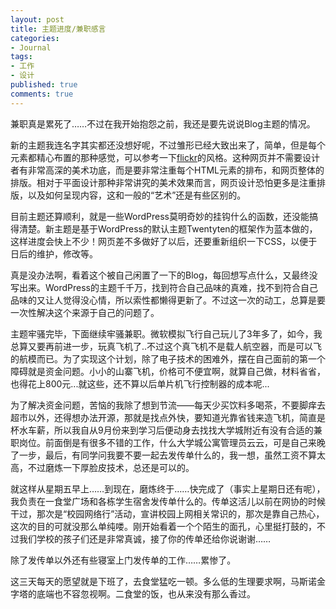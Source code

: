```yaml
---
layout: post
title: 主题进度/兼职感言
categories:
- Journal
tags:
- 工作
- 设计
published: true
comments: true
---
```

<p>兼职真是累死了……不过在我开始抱怨之前，我还是要先说说Blog主题的情况。</p>

<p>新的主题我连名字其实都还没想好呢，不过雏形已经大致出来了，简单，但是每个元素都精心布置的那种感觉，可以参考一下<a href="http://www.flickr.com/">flickr</a>的风格。这种网页并不需要设计者有非常高深的美术功底，而是要非常注重每个HTML元素的排布，和网页整体的排版。相对于平面设计那种非常讲究的美术效果而言，网页设计恐怕更多是注重排版，以及如何呈现内容，这和一般的“艺术”还是有些区别的。</p>

<p>目前主题还算顺利，就是一些WordPress莫明奇妙的挂钩什么的函数，还没能搞得清楚。新主题是基于WordPress的默认主题Twentyten的框架作为蓝本做的，这样进度会快上不少！网页差不多做好了以后，还要重新组织一下CSS，以便于日后的维护，修改等。</p>

<p>真是没办法啊，看着这个被自己闲置了一下的Blog，每回想写点什么，又最终没写出来。WordPress的主题千千万，找到符合自己品味的真难，找不到符合自己品味的又让人觉得没心情，所以索性都懒得更新了。不过这一次的动工，总算是要一次性解决这个来源于自己的问题了。</p>

<p>主题牢骚完毕，下面继续牢骚兼职。微软模拟飞行自己玩儿了3年多了，如今，我总算又要再前进一步，玩真飞机了..不过这个真飞机不是载人航空器，而是可以飞的航模而已。为了实现这个计划，除了电子技术的困难外，摆在自己面前的第一个障碍就是资金问题。小小的山寨飞机，价格可不便宜啊，就算自己做，材料省省，也得花上800元...就这些，还不算以后单片机飞行控制器的成本呢...</p>

<p>为了解决资金问题，苦恼的我除了想到节流——每天少买饮料多喝茶，不要脚痒去超市以外，还得想办法开源，那就是找点外快，要知道光靠省钱来造飞机，简直是杯水车薪，所以我自从9月份来到学习后便动身去找找大学城附近有没有合适的兼职岗位。前面倒是有很多不错的工作，什么大学城公寓管理员云云，可是自己来晚了一步，最后，有同学问我要不要一起去发传单什么的，我一想，虽然工资不算太高，不过磨炼一下厚脸皮技术，总还是可以的。</p>

<p>就这样从星期五早上……到现在，磨炼终于……快完成了（事实上星期日还有呢），我负责在一食堂广场和各栋学生宿舍发传单什么的。传单这活儿以前在网协的时候干过，那次是“校园网络行”活动，宣讲校园上网相关常识的，那次是靠自己热心，这次的目的可就没那么单纯喽。刚开始看着一个个陌生的面孔，心里挺打鼓的，不过我们学校的孩子们还是非常真诚，接了你的传单还给你说谢谢……</p>

<p>除了发传单以外还有些寝室上门发传单的工作……累惨了。</p>

<p>这三天每天的愿望就是下班了，去食堂猛吃一顿。多么低的生理要求啊，马斯诺金字塔的底端也不容忽视啊。二食堂的饭，也从来没有那么香过。</p>
